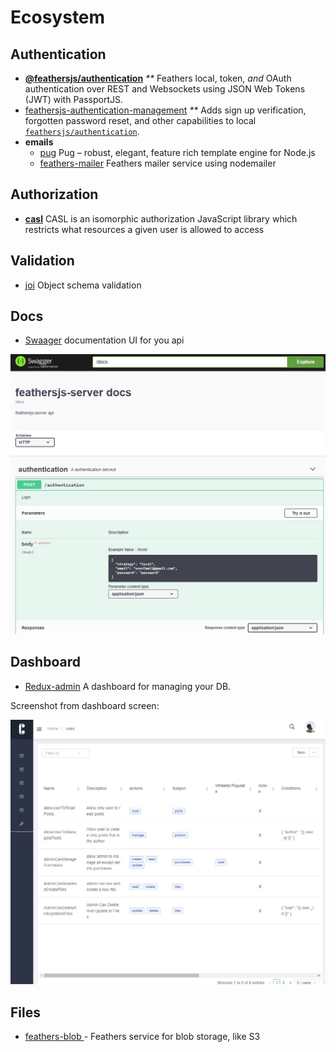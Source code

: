 # Ecosystem

## Authentication

* [**@feathersjs/authentication**](https://github.com/feathersjs/authentication) _\*\*_ Feathers local, token, _and_ OAuth authentication over REST and Websockets using JSON Web Tokens \(JWT\) with PassportJS.
* [feathersjs-authentication-management](https://github.com/feathers-plus/feathers-authentication-management) _\*\*_ Adds sign up verification, forgotten password reset, and other capabilities to local [`feathersjs/authentication`](https://docs.feathersjs.com/api/authentication/local-management.html).
* **emails**
  * [pug](https://pugjs.org/api/getting-started.html) Pug – robust, elegant, feature rich template engine for Node.js
  * [feathers-mailer](https://github.com/feathersjs-ecosystem/feathers-mailer) Feathers mailer service using nodemailer

## Authorization

* [**casl**](https://github.com/stalniy/casl)  CASL is an isomorphic authorization JavaScript library which restricts what resources a given user is allowed to access

## **Validation**

* [joi](https://github.com/hapijs/joi)  Object schema validation

## **Docs**

* [Swaager](https://swagger.io/) documentation UI for you api

![](../.gitbook/assets/5.jpg)

## **Dashboard**

* [Redux-admin](https://www.npmjs.com/package/redux-admin) A dashboard for managing your DB.

Screenshot from dashboard screen:

![](../.gitbook/assets/2.jpg)

## Files

* [feathers-blob ](https://github.com/feathersjs-ecosystem/feathers-blob)- Feathers service for blob storage, like S3

